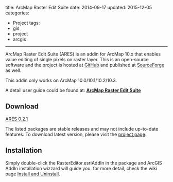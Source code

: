 title: ArcMap Raster Edit Suite
date: 2014-09-17
updated: 2015-12-05
categories:
- Project
tags:
- gis
- project
- arcgis
---

ArcMap Raster Edit Suite (ARES) is an addin for ArcMap 10.x that enables value editing of single pixels on raster layer. This is an open-source software and the project is hosted at [GitHub](https://github.com/haoliangyu/ares) and published at [SourceForge](http://sourceforge.net/projects/arcmaprastereditor/?source=navbar) as well.
<!-- more -->
This addin only works on ArcMap 10.0/10.1/10.2/10.3.

A detail user guide could be found at: **[ArcMap Raster Edit Suite](https://github.com/haoliangyu/ares/wiki)**

## Download

[ARES 0.2.1](https://github.com/dz316424/ares/releases/download/v0.2.1/ARES.0.2.1.zip)

The listed packages are stable releases and may not include up-to-date features. To download latest version, please visit the [project page](https://github.com/haoliangyu/ares/).

## Installation

Simply double-click the RasterEditor.esriAddIn in the package and ArcGIS AddIn installation wizzard will guide you. for more detail, check the wiki page [Install and Uninstall](https://github.com/haoliangyu/ares/wiki/Install-and-Uninstall).
